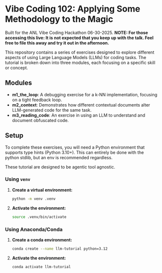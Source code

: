 # Vibe Coding 102: Applying Some Methodology to the Magic

Built for the ANL Vibe Coding Hackathon 06-30-2025. **NOTE: For those accessing this live: It is not expected that you keep up with the talk. Feel free to file this away and try it out in the afternoon.**

This repository contains a series of exercises designed to explore different aspects of using Large Language Models (LLMs) for coding tasks. The tutorial is broken down into three modules, each focusing on a specific skill or concept.

## Modules

*   **m1_the_loop**: A debugging exercise for a k-NN implementation, focusing on a tight feedback loop.
*   **m2_context**: Demonstrates how different contextual documents alter LLM-generated code for the same task.
*   **m3_reading_code**: An exercise in using an LLM to understand and document obfuscated code.

## Setup

To complete these exercises, you will need a Python environment that supports type hints (Python 3.10+). This can entirely be done with the python stdlib, but an env is recommended regardless. 

These tutorial are designed to be agentic tool agnostic.


### Using `venv`

1.  **Create a virtual environment:**
    ```bash
    python -m venv .venv
    ```

2.  **Activate the environment:**
    ```bash
    source .venv/bin/activate
    ```

### Using Anaconda/Conda

1.  **Create a conda environment:**
    ```bash
    conda create --name llm-tutorial python=3.12
    ```

2.  **Activate the environment:**
    ```bash
    conda activate llm-tutorial
    ```
